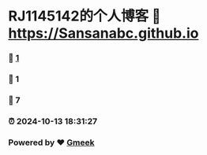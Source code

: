 # RJ1145142的个人博客 :link: https://Sansanabc.github.io 
### :page_facing_up: [1](https://Sansanabc.github.io/tag.html) 
### :speech_balloon: 1 
### :hibiscus: 7 
### :alarm_clock: 2024-10-13 18:31:27 
### Powered by :heart: [Gmeek](https://github.com/Meekdai/Gmeek)
